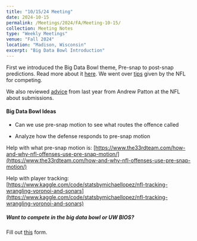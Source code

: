 ```yaml
---
title: "10/15/24 Meeting"
date: 2024-10-15
permalink: /Meetings/2024/FA/Meeting-10-15/
collection: Meeting Notes
type: "Weekly Meetings"
venue: "Fall 2024"
location: "Madison, Wisconsin"
excerpt: "Big Data Bowl Introduction"
---
```

First we introduced the Big Data Bowl theme, Pre-snap to post-snap predictions. Read more about it [here](https://www.kaggle.com/competitions/nfl-big-data-bowl-2025). We went over [tips](https://www.kaggle.com/competitions/nfl-big-data-bowl-2025/discussion/539921) given by the NFL for competing. 

We also reviewed [advice](https://x.com/anpatt7/status/1746209633562443948) from last year from Andrew Patton at the NFL about submissions.

#### Big Data Bowl Ideas

- Can we use pre-snap motion to see what routes the offence called

- Analyze how the defense responds to pre-snap motion

Help with what pre-snap motion is: [https://www.the33rdteam.com/how-and-why-nfl-offenses-use-pre-snap-motion/](https://www.the33rdteam.com/how-and-why-nfl-offenses-use-pre-snap-motion/)

Help with player tracking: [https://www.kaggle.com/code/statsbymichaellopez/nfl-tracking-wrangling-voronoi-and-sonars](https://www.kaggle.com/code/statsbymichaellopez/nfl-tracking-wrangling-voronoi-and-sonars)

##### Want to compete in the big data bowl or UW BIOS? 

Fill out [this](https://docs.google.com/forms/d/e/1FAIpQLSfUx4M3aKIOkIrX-aShQR2MQctyCWn_N3ehthdcApZqGCcl0w/viewform?usp=sf_link) form.
